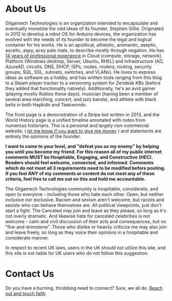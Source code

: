# About Us

Gilgamech Technologies is an organization intended to encapsulate and eventually monetize the odd ideas of its founder, Stephen Gillie. Originated in 2012 to develop a robot OS for Arduino devices, the organization has evolved with the needs of its founder to become the legal and logical container for his works. He is an apolitical, athiestic, aromantic, aseptic, ascetic, aspy, acey pale male, to describe mostly through negation. He has [14 years of professional experience](https://www.gilgamech.com/Resume/Stephen%20Gillie%20Resume.docx") in Cloud (compute, storage, network), Platform (Windows desktop, Server, Ubuntu, RHEL) and Infrastructure (AD, AzureAD, circuits, DNS, DHCP, ISPs, routes, routers, routing, security groups, SQL, SSL, subnets, switches, and VLANs). He loves to express ideas as software as a hobby, and has written tools ranging from this blog to a Steam player tracker to a versioning system for Zendesk KBs (before they added that functionality natively). Additionally, he's an avid gamer (playing mostly Roblox these days), musician (having been a member of several area marching, concert, and jazz bands), and athlete with black belts in both Hapkido and Taekwondo.

The front page is a demonstration of a Stripe bot written in 2013, and the World History page is a unified timeline annotated with notes from numerous historians. This is a personal and largely non-commercial website, ( [let me know if you want to give me money](contact.html) ) and statements are entirely the opinions of the founder.

**I want to come to your level, and "defeat you as my enemy" by helping you until you become my friend. For this reason all of my public internet comments MUST be Hospitable, Engaging, and Constructive (HEC). Readers should feel welcome, connected, and informed. Comments which do not meet all 3 requirements need to be modified before posting. If you feel ANY of my comments or content do not meet any of these criteria, feel free to call me out on this and hold me accountable.**

The Gilgamech Technologies community is hospitable, considerate, and open to everyone - including those who hate each other. Open, but neither inclusive nor exclusive. Racism and sexism aren't welcome, but racists and sexists who can behave themselves are. All political viewpoints, just don't start a fight. The Canceled may join and leave as they please, so long as it's not overly dramatic. And likewise hate for canceled celebrities is not welcome - calm and civil discussion of their acts and consequences, but no "fire-and-brimstone". Those who dislike or heavily criticize me may also join and leave freely, so long as they voice their opinions in a hospitable and considerate manner.

In respect to recent UK laws, users in the UK should not utilize this site, and this site is not liable for UK users who do not follow this suggestion.

# Contact Us

Do you have a burning, throbbing need to connect? Sure, we all do. [Reach out and touch faith](mailto:contact@gilgamech.com).
